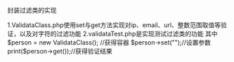 封装过滤类的实现

1.ValidataClass.php使用set与get方法实现对ip、email、url、整数范围取值等验证，以及对字符的过滤功能
2.validataTest.php是实现测试过滤类的功能
  其中 $person = new ValidataClass(); //获得容器
       $person->set("");//设置参数
       print($person->get());//获得验证结果
